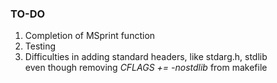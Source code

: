 ### TO-DO
1. Completion of MSprint function
2. Testing
3. Difficulties in adding standard headers, like stdarg.h, stdlib <br>
    even though removing *CFLAGS += -nostdlib* from makefile